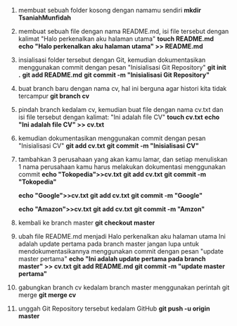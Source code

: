 1. membuat sebuah folder kosong dengan namamu sendiri 
    **mkdir TsaniahMunfidah**
2. membuat sebuah file dengan nama README.md, isi file tersebut dengan kalimat "Halo perkenalkan aku halaman utama" 
    **touch README.md** 
    **echo "Halo perkenalkan aku halaman utama" >> README.md**
3. insialisasi folder tersebut dengan Git, kemudian dokumentasikan menggunakan commit dengan pesan "Inisialisasi Git Repository"
    **git init .**
    **git add README.md**
    **git commit -m "Inisialisasi Git Repository"**
4. buat branch baru dengan nama cv, hal ini berguna agar histori kita tidak tercampur
    **git branch cv**
5. pindah branch kedalam cv, kemudian buat file dengan nama cv.txt dan isi file tersebut dengan kalimat: "Ini adalah file CV"
    **touch cv.txt**
    **echo "Ini adalah file CV" >> cv.txt**
6. kemudian dokumentasikan menggunakan commit dengan pesan "Inisialisasi CV"
    **git add cv.txt**
    **git commit -m "Inisialisasi CV"**
7. tambahkan 3 perusahaan yang akan kamu lamar, dan setiap menuliskan 1 nama perusahaan kamu harus melakukan dokumentasi menggunakan commit
    **echo "Tokopedia">>cv.txt**
    **git add cv.txt**
    **git commit -m "Tokopedia"**

    **echo "Google">>cv.txt**
    **git add cv.txt**
    **git commit -m "Google"**

    **echo "Amazon">>cv.txt**
    **git add cv.txt**
    **git commit -m "Amzon"**
     
8. kembali ke branch master 
    **git checkout master**
9. ubah file README.md menjadi Halo perkenalkan aku 
    halaman utama Ini adalah update pertama pada branch master
    jangan lupa untuk mendokumentasikannya menggunakan commit dengan pesan
    "update master pertama"
    **echo "Ini adalah update pertama pada branch master" >> cv.txt**
    **git add README.md**
    **git commit -m "update master pertama"**
10. gabungkan branch cv kedalam branch master menggunakan perintah git merge
    **git merge cv**
11. unggah Git Repository tersebut kedalam GitHub
    **git push -u origin master**